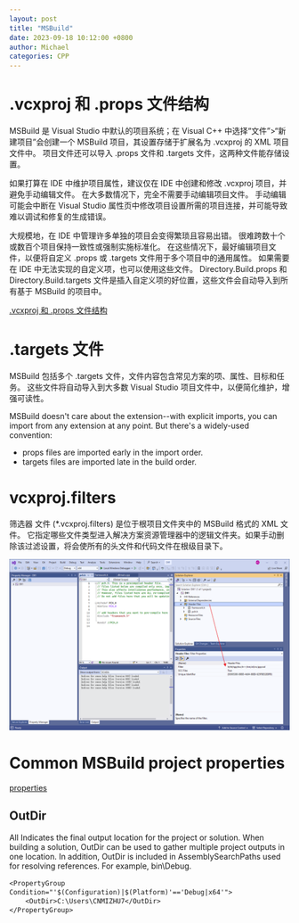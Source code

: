 ```yaml
---
layout: post
title: "MSBuild"
date: 2023-09-18 10:12:00 +0800
author: Michael
categories: CPP
---
```


# .vcxproj 和 .props 文件结构
MSBuild 是 Visual Studio 中默认的项目系统；在 Visual C++ 中选择“文件”>“新建项目”会创建一个 MSBuild 项目，其设置存储于扩展名为 .vcxproj 的 XML 项目文件中。 项目文件还可以导入 .props 文件和 .targets 文件，这两种文件能存储设置。

如果打算在 IDE 中维护项目属性，建议仅在 IDE 中创建和修改 .vcxproj 项目，并避免手动编辑文件。 在大多数情况下，完全不需要手动编辑项目文件。 手动编辑可能会中断在 Visual Studio 属性页中修改项目设置所需的项目连接，并可能导致难以调试和修复的生成错误。 

大规模地，在 IDE 中管理许多单独的项目会变得繁琐且容易出错。 很难跨数十个或数百个项目保持一致性或强制实施标准化。 在这些情况下，最好编辑项目文件，以便将自定义 .props 或 .targets 文件用于多个项目中的通用属性。 如果需要在 IDE 中无法实现的自定义项，也可以使用这些文件。 Directory.Build.props 和 Directory.Build.targets 文件是插入自定义项的好位置，这些文件会自动导入到所有基于 MSBuild 的项目中。

[.vcxproj 和 .props 文件结构](https://learn.microsoft.com/zh-cn/cpp/build/reference/vcxproj-file-structure?view=msvc-170)

# .targets 文件
MSBuild 包括多个 .targets 文件，文件内容包含常见方案的项、属性、目标和任务。 这些文件将自动导入到大多数 Visual Studio 项目文件中，以便简化维护，增强可读性。

MSBuild doesn't care about the extension--with explicit imports, you can import from any extension at any point. But there's a widely-used convention:

- props files are imported early in the import order.
- targets files are imported late in the build order.

# vcxproj.filters
筛选器 文件 (*.vcxproj.filters) 是位于根项目文件夹中的 MSBuild 格式的 XML 文件。 它指定哪些文件类型进入解决方案资源管理器中的逻辑文件夹。如果手动删除该过滤设置，将会使所有的头文件和代码文件在根级目录下。

![日志文件夹](/assets/cpp/vcxproj.filters.png)  

# Common MSBuild project properties

[properties](https://learn.microsoft.com/en-us/visualstudio/msbuild/common-msbuild-project-properties?view=vs-2022)

## OutDir
All	Indicates the final output location for the project or solution. When building a solution, OutDir can be used to gather multiple project outputs in one location. In addition, OutDir is included in AssemblySearchPaths used for resolving references. For example, bin\Debug.

    <PropertyGroup Condition="'$(Configuration)|$(Platform)'=='Debug|x64'">
        <OutDir>C:\Users\CNMIZHU7</OutDir>
    </PropertyGroup>